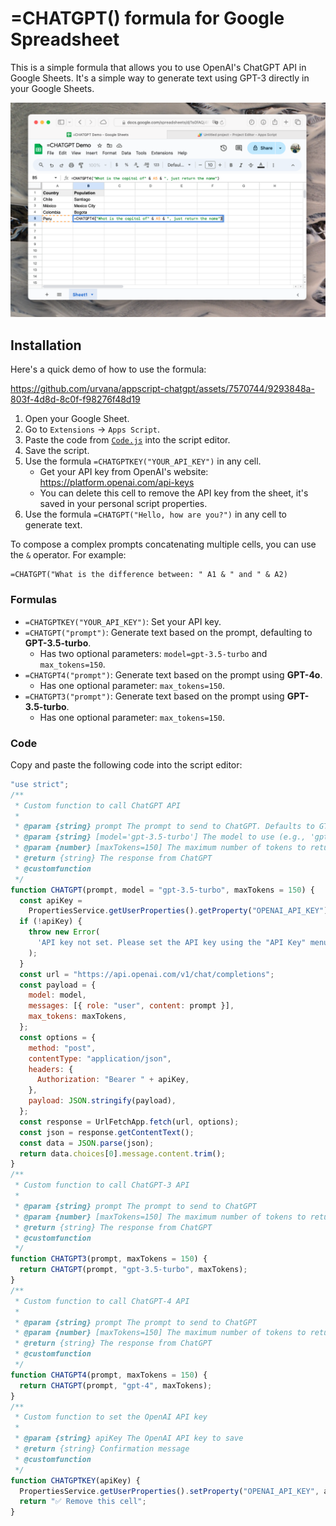 # =CHATGPT() formula for Google Spreadsheet

This is a simple formula that allows you to use OpenAI's ChatGPT API in Google Sheets. It's a simple way to generate text using GPT-3 directly in your Google Sheets.

![demo](./assets/demo1.png)

## Installation

Here's a quick demo of how to use the formula:

https://github.com/urvana/appscript-chatgpt/assets/7570744/9293848a-803f-4d8d-8c0f-f98276f48d19

1. Open your Google Sheet.
2. Go to `Extensions` -> `Apps Script`.
3. Paste the code from [`Code.js`](https://raw.githubusercontent.com/urvana/appscript-chatgpt/main/dist/Code.js) into the script editor.
4. Save the script.
5. Use the formula `=CHATGPTKEY("YOUR_API_KEY")` in any cell.
    * Get your API key from OpenAI's website: https://platform.openai.com/api-keys
    * You can delete this cell to remove the API key from the sheet, it's saved in your personal script properties.
6. Use the formula `=CHATGPT("Hello, how are you?")` in any cell to generate text.

To compose a complex prompts concatenating multiple cells, you can use the `&` operator. For example: 

```
=CHATGPT("What is the difference between: " A1 & " and " & A2)
```

### Formulas

* `=CHATGPTKEY("YOUR_API_KEY")`: Set your API key.
* `=CHATGPT("prompt")`: Generate text based on the prompt, defaulting to **GPT-3.5-turbo**.
    * Has two optional parameters: `model=gpt-3.5-turbo` and `max_tokens=150`.
* `=CHATGPT4("prompt")`: Generate text based on the prompt using **GPT-4o**.
    * Has one optional parameter: `max_tokens=150`.
* `=CHATGPT3("prompt")`: Generate text based on the prompt using **GPT-3.5-turbo**.
    * Has one optional parameter: `max_tokens=150`.

### Code

Copy and paste the following code into the script editor:

```javascript
"use strict";
/**
 * Custom function to call ChatGPT API
 *
 * @param {string} prompt The prompt to send to ChatGPT. Defaults to GT3.5 Turbo model.
 * @param {string} [model='gpt-3.5-turbo'] The model to use (e.g., 'gpt-3.5-turbo', 'gpt-4')
 * @param {number} [maxTokens=150] The maximum number of tokens to return
 * @return {string} The response from ChatGPT
 * @customfunction
 */
function CHATGPT(prompt, model = "gpt-3.5-turbo", maxTokens = 150) {
  const apiKey =
    PropertiesService.getUserProperties().getProperty("OPENAI_API_KEY");
  if (!apiKey) {
    throw new Error(
      'API key not set. Please set the API key using the "API Key" menu.',
    );
  }
  const url = "https://api.openai.com/v1/chat/completions";
  const payload = {
    model: model,
    messages: [{ role: "user", content: prompt }],
    max_tokens: maxTokens,
  };
  const options = {
    method: "post",
    contentType: "application/json",
    headers: {
      Authorization: "Bearer " + apiKey,
    },
    payload: JSON.stringify(payload),
  };
  const response = UrlFetchApp.fetch(url, options);
  const json = response.getContentText();
  const data = JSON.parse(json);
  return data.choices[0].message.content.trim();
}
/**
 * Custom function to call ChatGPT-3 API
 *
 * @param {string} prompt The prompt to send to ChatGPT
 * @param {number} [maxTokens=150] The maximum number of tokens to return
 * @return {string} The response from ChatGPT
 * @customfunction
 */
function CHATGPT3(prompt, maxTokens = 150) {
  return CHATGPT(prompt, "gpt-3.5-turbo", maxTokens);
}
/**
 * Custom function to call ChatGPT-4 API
 *
 * @param {string} prompt The prompt to send to ChatGPT
 * @param {number} [maxTokens=150] The maximum number of tokens to return
 * @return {string} The response from ChatGPT
 * @customfunction
 */
function CHATGPT4(prompt, maxTokens = 150) {
  return CHATGPT(prompt, "gpt-4", maxTokens);
}
/**
 * Custom function to set the OpenAI API key
 *
 * @param {string} apiKey The OpenAI API key to save
 * @return {string} Confirmation message
 * @customfunction
 */
function CHATGPTKEY(apiKey) {
  PropertiesService.getUserProperties().setProperty("OPENAI_API_KEY", apiKey);
  return "✅ Remove this cell";
}
```
